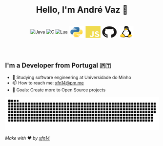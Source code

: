 
<div align="center" style="display: inline_block"><br>
    <h1> Hello, I'm André Vaz 👋</h1>
</div>

<div align="center" style="display: inline_block"><br>
    <img align="center" alt="Java" height="40" width="50" src="https://raw.github.com/devicons/devicon/master/icons/java/java-original.svg">
    <img align="center" alt="C" height="40" width="50" src="https://raw.github.com/devicons/devicon/master/icons/c/c-original.svg">
    <img align="center" alt="Lua" height="40" width="50" src="https://raw.github.com/devicons/devicon/master/icons/lua/lua-original-wordmark.svg">
    <img align="center" alt="Python" height="40" width="50" src="https://raw.githubusercontent.com/devicons/devicon/master/icons/python/python-original.svg">
    <img align="center" alt="Javascript" height="40" width="50" src="https://raw.githubusercontent.com/devicons/devicon/master/icons/javascript/javascript-plain.svg">
    <img align="center" alt="GitHub" height="40" width="50" src="https://raw.githubusercontent.com/devicons/devicon/master/icons/github/github-original.svg">
    <img align="center" alt="Linux" height="40" width="50" src="https://raw.githubusercontent.com/devicons/devicon/master/icons/linux/linux-original.svg">
</div>

<br><br>

## I'm a Developer from Portugal 🇵🇹
- 💾 Studying software engineering at Universidade do Minho
- 📫 How to reach me: xfn14@pm.me
- 🥅 Goals: Create more to Open Source projects

<picture>
  <source media="(prefers-color-scheme: dark)" srcset="https://raw.githubusercontent.com/xfn14/xfn14/output/snake-dark.svg">
  <source media="(prefers-color-scheme: light)" srcset="https://raw.githubusercontent.com/xfn14/xfn14/output/snake.svg">
  <img alt="snake" src="https://raw.githubusercontent.com/xfn14/xfn14/output/snake.svg">
</picture>

<br>

_Make with ❤️ by [xfn14](https://github.com/xfn14)_
